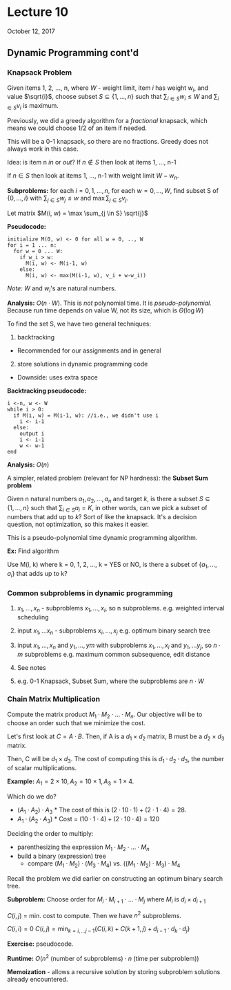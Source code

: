 # Lecture 10

October 12, 2017

## Dynamic Programming cont'd

### Knapsack Problem

Given items 1, 2, ..., n, where $W$ - weight limit, item $i$ has weight $w_i$, and value $\sqrt{i}$, choose subset $S \subseteq \{1, ..., n\}$ such that $\sum_{i \in S} w_i \leq W$ and $\sum_{i \in S} v_i$ is maximum.

Previously, we did a greedy algorithm for a _fractional_ knapsack, which means we could choose 1/2 of an item if needed.

This will be a 0-1 knapsack, so there are no fractions. Greedy does not always work in this case.

Idea: is item n _in_ or _out_? If $n \notin S$ then look at items 1, ..., n-1

If $n \in S$ then look at items 1, ..., n-1 with weight limit $W - w_n$.

**Subproblems:** for each $i = 0, 1, ..., n$, for each $w = 0, ..., W$, find subset S of $\{0, ..., i\}$ with $\sum_{j \in S} w_j \leq w$ and $\max \sum_{j \in S} v_j$.

Let matrix $M(i, w) = \max \sum_{j \in S} \sqrt{j}$

**Pseudocode:**

```none
initialize M(0, w) <- 0 for all w = 0, .., W
for i = 1 ... n:
  for w = 0 ... W:
    if w_i > w:
      M(i, w) <- M(i-1, w)
    else:
      M(i, w) <- max(M(i-1, w), v_i + w-w_i))
```

_Note:_ $W$ and $w_i$'s are natural numbers.

**Analysis:** $O(n \cdot W)$. This is _not_ polynomial time. It is _pseudo-polynomial._ Because run time depends on value W, not its size, which is $\Theta(\log W)$

To find the set S, we have two general techniques:

1. backtracking

- Recommended for our assignments and in general

2. store solutions in dynamic programming code

- Downside: uses extra space

**Backtracking pseudocode:**

```none
i <-n, w <- W
while i > 0:
  if M(i, w) = M(i-1, w): //i.e., we didn't use i
    i <- i-1
  else:
    output i
    i <- i-1
    w <- w-1
end
```

**Analysis:** $O(n)$

A simpler, related problem (relevant for NP hardness): the **Subset Sum problem**

Given n natural numbers $a_1, a_2, ..., a_n$ and target $k$, is there a subset $S \subseteq \{ 1, ..., n \}$ such that $\sum_{i \in S} a_i = K$, in other words, can we pick a subset of numbers that add up to $k$? Sort of like the knapsack. It's a decision question, not optimization, so this makes it easier.

This is a pseudo-polynomial time dynamic programming algorithm.

**Ex:** Find algorithm

Use M(i, k) where k = 0, 1, 2, ..., k = YES or NO, is there a subset of $\{a_1, ..., a_i\}$ that adds up to k?

### Common subproblems in dynamic programming

1. $x_1, ..., x_n$ - subproblems $x_1, ..., x_i$, so n subproblems.
   e.g. weighted interval scheduling

2. input $x_1, ... x_n$ - subproblems $x_i, ..., x_j$
   e.g. optimum binary search tree

3. input $x_1, ..., x_n$ and $y_1, ..., ym$ with subproblems $x_1, ..., x_i$ and $y_1, ... y_j$, so $n \cdot m$ subproblems
   e.g. maximum common subsequence, edit distance

4. See notes
5. e.g. 0-1 Knapsack, Subset Sum, where the subproblems are $n \cdot W$

### Chain Matrix Multiplication

Compute the matrix product $M_1 \cdot M_2 \cdot ... \cdot M_n$. Our objective will be to choose an order such that we minimize the cost.

Let's first look at $C = A \cdot B$. Then, if A is a $d_1 \times d_2$ matrix, B must be a $d_2 \times d_3$ matrix.

Then, C will be $d_1 \times d_3$. The cost of computing this is $d_1 \cdot d_2 \cdot d_3$, the number of scalar multiplications.

**Example:** $A_1 = 2 \times 10, A_2 = 10 \times 1, A_3 = 1 \times 4$.

Which do we do?

- $(A_1 \cdot A_2) \cdot A_3$ \* The cost of this is $(2 \cdot 10 \cdot 1) + (2 \cdot 1 \cdot 4) = 28$.
- $A_1 \cdot (A_2 \cdot A_3)$ \* Cost = $(10 \cdot 1 \cdot 4) + (2 \cdot 10 \cdot 4) = 120$

Deciding the order to multiply:

- parenthesizing the expression $M_1 \cdot M_2 \cdot ... \cdot M_n$
- build a binary (expression) tree
  - compare $(M_1 \cdot M_2) \cdot (M_3 \cdot M_4)$ vs. $((M_1 \cdot M_2) \cdot M_3) \cdot  M_4$

Recall the problem we did earlier on constructing an optimum binary search tree.

**Subproblem:** Choose order for $M_i \cdot M_{i+1} \cdot ... \cdot M_j$ where $M_i$ is $d_i \times d_{i+1}$

$C(i, j)$ = min. cost to compute. Then we have $n^2$ subproblems.

$C(i, i) = 0$
$C(i, j) = \min_{k = i,...j-1} \{C(i, k) + C(k + 1, j) + d_{i-1} \cdot d_k \cdot d_j\}$

**Exercise:** pseudocode.

**Runtime:** $O(n^2 \text{ (number of subproblems)} \cdot n \text{ (time per subproblem)})$

**Memoization** - allows a recursive solution by storing subproblem solutions already encountered.
